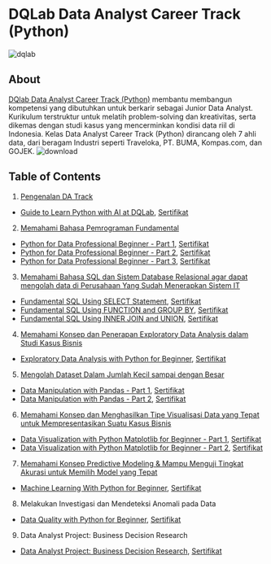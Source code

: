 # DQLab Data Analyst Career Track (Python)
![dqlab](https://user-images.githubusercontent.com/128627819/235391223-dc8896e2-2706-4296-8eab-39031257c044.png)

## About
[DQlab Data Analyst Career Track (Python)](https://academy.dqlab.id/main/track/67) membantu membangun kompetensi yang dibutuhkan untuk berkarir sebagai Junior Data Analyst. Kurikulum terstruktur untuk melatih problem-solving dan kreativitas, serta dikemas dengan studi kasus yang mencerminkan kondisi data riil di Indonesia. Kelas Data Analyst Career Track (Python) dirancang oleh 7 ahli data, dari beragam Industri seperti Traveloka, PT. BUMA, Kompas.com, dan GOJEK.
![download](https://user-images.githubusercontent.com/128627819/235392462-74443a02-c43f-4a60-9cb3-5a4d5c267815.png)

## Table of Contents
1. [Pengenalan DA Track](https://github.com/Anwar12234/DQlab-Data-Analyst-Python-Track/tree/main/Pengenalan%20DA%20Track)
  - [Guide to Learn Python with AI at DQLab](https://github.com/Anwar12234/DQlab-Data-Analyst-Python-Track/tree/main/Pengenalan%20DA%20Track/Guide%20to%20Learn%20Python%20with%20AI%20at%20DQLab), [Sertifikat](https://academy.dqlab.id/certificate/pdf/DQLABAI001GFDBKU/NONTRACK)
2. [Memahami Bahasa Pemrograman Fundamental](https://github.com/Anwar12234/DQlab-Data-Analyst-Python-Track/tree/main/Memahami%20Bahasa%20Pemrograman%20Fundamental)
  - [Python for Data Professional Beginner - Part 1](https://github.com/Anwar12234/DQlab-Data-Analyst-Python-Track/tree/main/Memahami%20Bahasa%20Pemrograman%20Fundamental/Python%20for%20Data%20Professional%20Beginner%20-%20Part%201), [Sertifikat](https://academy.dqlab.id/certificate/pdf/DQLABINTP1IVORGF/NONTRACK)
  - [Python for Data Professional Beginner - Part 2](https://github.com/Anwar12234/DQlab-Data-Analyst-Python-Track/tree/main/Memahami%20Bahasa%20Pemrograman%20Fundamental/Python%20for%20Data%20Professional%20Beginner%20-%20Part%202), [Sertifikat](https://academy.dqlab.id/certificate/pdf/DQLABINTP1QGIUNV/NONTRACK)
  - [Python for Data Professional Beginner - Part 3](https://github.com/Anwar12234/DQlab-Data-Analyst-Python-Track/tree/main/Memahami%20Bahasa%20Pemrograman%20Fundamental/Python%20for%20Data%20Professional%20Beginner%20-%20Part%203), [Sertifikat](https://academy.dqlab.id/certificate/pdf/DQLABINTP1AMATPD/NONTRACK)
3. [Memahami Bahasa SQL dan Sistem Database Relasional agar dapat mengolah data di Perusahaan Yang Sudah Menerapkan Sistem IT](https://github.com/Anwar12234/DQlab-Data-Analyst-Python-Track/tree/main/Memahami%20Bahasa%20SQL%20dan%20Sistem%20Database%20Relasional%20agar%20dapat%20mengolah%20data%20di%20Perusahaan%20Yang%20Sudah%20Menerapkan%20Sistem%20IT)
  - [Fundamental SQL Using SELECT Statement](https://github.com/Anwar12234/DQlab-Data-Analyst-Python-Track/tree/main/Memahami%20Bahasa%20SQL%20dan%20Sistem%20Database%20Relasional%20agar%20dapat%20mengolah%20data%20di%20Perusahaan%20Yang%20Sudah%20Menerapkan%20Sistem%20IT/Fundamental%20SQL%20Using%20SELECT%20Statement), [Sertifikat](https://academy.dqlab.id/certificate/pdf/DQLABSQLT1PVWBET/NONTRACK)
  - [Fundamental SQL Using FUNCTION and GROUP BY](https://github.com/Anwar12234/DQlab-Data-Analyst-Python-Track/tree/main/Memahami%20Bahasa%20SQL%20dan%20Sistem%20Database%20Relasional%20agar%20dapat%20mengolah%20data%20di%20Perusahaan%20Yang%20Sudah%20Menerapkan%20Sistem%20IT/Fundamental%20SQL%20Using%20FUNCTION%20and%20GROUP%20BY), [Sertifikat](https://academy.dqlab.id/certificate/pdf/DQLABFSQL3RNQBMS/NONTRACK)
  - [Fundamental SQL Using INNER JOIN and UNION](https://github.com/Anwar12234/DQlab-Data-Analyst-Python-Track/tree/main/Memahami%20Bahasa%20SQL%20dan%20Sistem%20Database%20Relasional%20agar%20dapat%20mengolah%20data%20di%20Perusahaan%20Yang%20Sudah%20Menerapkan%20Sistem%20IT/Fundamental%20SQL%20Using%20INNER%20JOIN%20and%20UNION), [Sertifikat](https://academy.dqlab.id/certificate/pdf/DQLABSQLT2DFCVEQ/NONTRACK)
4. [Memahami Konsep dan Penerapan Exploratory Data Analysis dalam Studi Kasus Bisnis](https://github.com/Anwar12234/DQlab-Data-Analyst-Python-Track/tree/main/Memahami%20Konsep%20dan%20Penerapan%20Exploratory%20Data%20Analysis%20dalam%20Studi%20Kasus%20Bisnis)
  - [Exploratory Data Analysis with Python for Beginner](https://github.com/Anwar12234/DQlab-Data-Analyst-Python-Track/tree/main/Memahami%20Konsep%20dan%20Penerapan%20Exploratory%20Data%20Analysis%20dalam%20Studi%20Kasus%20Bisnis/Exploratory%20Data%20Analysis%20with%20Python%20for%20Beginner), [Sertifikat](https://academy.dqlab.id/certificate/pdf/DQLABINTP1KKARRF/NONTRACK)
5. [Mengolah Dataset Dalam Jumlah Kecil sampai dengan Besar](https://github.com/Anwar12234/DQlab-Data-Analyst-Python-Track/tree/main/Mengolah%20Dataset%20Dalam%20Jumlah%20Kecil%20sampai%20dengan%20Besar)
  - [Data Manipulation with Pandas - Part 1](https://github.com/Anwar12234/DQlab-Data-Analyst-Python-Track/tree/main/Mengolah%20Dataset%20Dalam%20Jumlah%20Kecil%20sampai%20dengan%20Besar/Data%20Manipulation%20with%20Pandas%20-%20Part%201), [Sertifikat](https://academy.dqlab.id/certificate/pdf/DQLABINTP1DBEBGG/NONTRACK)
  - [Data Manipulation with Pandas - Part 2](), [Sertifikat](https://academy.dqlab.id/certificate/pdf/DQLABINTP1JEPUNI/NONTRACK)
6. [Memahami Konsep dan Menghasilkan Tipe Visualisasi Data yang Tepat untuk Mempresentasikan Suatu Kasus Bisnis](https://github.com/Anwar12234/DQlab-Data-Analyst-Python-Track/tree/main/Memahami%20Konsep%20dan%20Menghasilkan%20Tipe%20Visualisasi%20Data%20yang%20Tepat%20untuk%20Mempresentasikan%20Suatu%20Kasus%20Bisnis)
  - [Data Visualization with Python Matplotlib for Beginner - Part 1](https://github.com/Anwar12234/DQlab-Data-Analyst-Python-Track/tree/main/Memahami%20Konsep%20dan%20Menghasilkan%20Tipe%20Visualisasi%20Data%20yang%20Tepat%20untuk%20Mempresentasikan%20Suatu%20Kasus%20Bisnis/Data%20Visualization%20with%20Python%20Matplotlib%20for%20Beginner%20-%20Part%201), [Sertifikat](https://academy.dqlab.id/certificate/pdf/DQLABDTWP1PIBWJA/NONTRACK)
  - [Data Visualization with Python Matplotlib for Beginner - Part 2](https://github.com/Anwar12234/DQlab-Data-Analyst-Python-Track/tree/main/Memahami%20Konsep%20dan%20Menghasilkan%20Tipe%20Visualisasi%20Data%20yang%20Tepat%20untuk%20Mempresentasikan%20Suatu%20Kasus%20Bisnis/Data%20Visualization%20with%20Python%20Matplotlib%20for%20Beginner%20-%20Part%202), [Sertifikat](https://academy.dqlab.id/certificate/pdf/DQLABINTP1AOQSMM/NONTRACK)
7. [Memahami Konsep Predictive Modeling & Mampu Menguji Tingkat Akurasi untuk Memilih Model yang Tepat](https://github.com/Anwar12234/DQlab-Data-Analyst-Python-Track/tree/main/Memahami%20Konsep%20Predictive%20Modeling%20%26%20Mampu%20Menguji%20Tingkat%20Akurasi%20untuk%20Memilih%20Model%20yang%20Tepat)
  - [Machine Learning With Python for Beginner](https://github.com/Anwar12234/DQlab-Data-Analyst-Python-Track/tree/main/Memahami%20Konsep%20Predictive%20Modeling%20%26%20Mampu%20Menguji%20Tingkat%20Akurasi%20untuk%20Memilih%20Model%20yang%20Tepat/Machine%20Learning%20With%20Python%20for%20Beginner), [Sertifikat](https://academy.dqlab.id/certificate/pdf/DQLABDVIZ2MOPRGF/NONTRACK)
8. Melakukan Investigasi dan Mendeteksi Anomali pada Data
  - [Data Quality with Python for Beginner](), [Sertifikat](https://academy.dqlab.id/certificate/pdf/DQLABDVIZ2AGGCJI/NONTRACK)
9. Data Analyst Project: Business Decision Research
  - [Data Analyst Project: Business Decision Research](), [Sertifikat](https://academy.dqlab.id/certificate/pdf/DQLABDVIZ2KEIRDM/NONTRACK)
